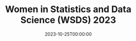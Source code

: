 ---
# Documentation: https://wowchemy.com/docs/managing-content/
type: conference
title: "Women in Statistics and Data Science (WSDS) 2023"
url_register: https://ww2.amstat.org/meetings/wsds/2023/
date: 2023-10-25T00:00:00
date_end: 2023-10-27T23:59:59
location: "Bellevue, WA"
all_day: true
speaker: ""
---